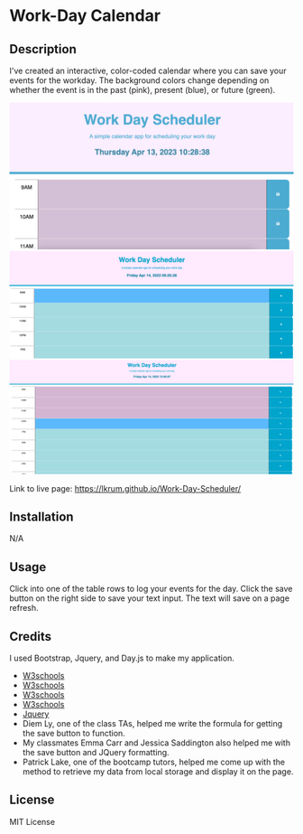 # Work-Day Calendar

## Description
I've created an interactive, color-coded calendar where you can save your events for the workday. The background colors change depending on whether the event is in the past (pink), present (blue), or future (green). 

![Main](./Assets/Calendar-main.png)
![Current-and-Future-Time](./Assets/colorchange-1.png)
![Full-Page](./Assets/all-colors.png)

Link to live page: https://lkrum.github.io/Work-Day-Scheduler/

## Installation
N/A

## Usage
Click into one of the table rows to log your events for the day. Click the save button on the right side to save your text input. The text will save on a page refresh.

## Credits 
I used Bootstrap, Jquery, and Day.js to make my application.

- [W3schools](https://www.w3schools.com/jsref/jsref_split.asp)
- [W3schools](https://developer.mozilla.org/en-US/docs/Web/JavaScript/Reference/Global_Objects/parseInt)
- [W3schools](https://www.w3schools.com/jquery/jquery_events.asp)
- [W3schools](https://www.w3schools.com/tags/tag_button.asp)
- [Jquery](https://api.jquery.com/attr/)
- Diem Ly, one of the class TAs, helped me write the formula for getting the save button to function.
- My classmates Emma Carr and Jessica Saddington also helped me with the save button and JQuery formatting.
- Patrick Lake, one of the bootcamp tutors, helped me come up with the method to retrieve my data from local storage and display it on the page.

## License
MIT License
